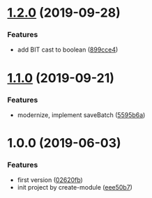 # [1.2.0](https://github.com/NaturalCycles/mysql-lib/compare/v1.1.0...v1.2.0) (2019-09-28)


### Features

* add BIT cast to boolean ([899cce4](https://github.com/NaturalCycles/mysql-lib/commit/899cce4))

# [1.1.0](https://github.com/NaturalCycles/mysql-lib/compare/v1.0.0...v1.1.0) (2019-09-21)


### Features

* modernize, implement saveBatch ([5595b6a](https://github.com/NaturalCycles/mysql-lib/commit/5595b6a))

# 1.0.0 (2019-06-03)


### Features

* first version ([02620fb](https://github.com/NaturalCycles/mysql-lib/commit/02620fb))
* init project by create-module ([eee50b7](https://github.com/NaturalCycles/mysql-lib/commit/eee50b7))
